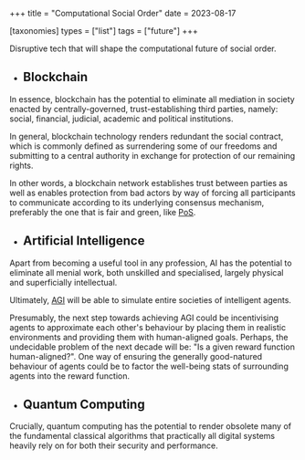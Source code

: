 +++
title = "Computational Social Order"
date = 2023-08-17

[taxonomies]
types = ["list"]
tags = ["future"]
+++

Disruptive tech that will shape the computational future of social order.

<!-- more -->

- ## **Blockchain**

In essence, blockchain has the potential to eliminate all mediation in society enacted by centrally-governed, trust-establishing third parties, namely: social, financial, judicial, academic and political institutions.

In general, blockchain technology renders redundant the social contract, which is commonly defined as surrendering some of our freedoms and submitting to a central authority in exchange for protection of our remaining rights.

In other words, a blockchain network establishes trust between parties as well as enables protection from bad actors by way of forcing all participants to communicate according to its underlying consensus mechanism, preferably the one that is fair and green, like [PoS](https://en.wikipedia.org/wiki/Proof_of_stake).

- ## **Artificial Intelligence**

Apart from becoming a useful tool in any profession, AI has the potential to eliminate all menial work, both unskilled and specialised, largely physical and superficially intellectual.

Ultimately, [AGI](https://en.wikipedia.org/wiki/Artificial_general_intelligence) will be able to simulate entire societies of intelligent agents.

Presumably, the next step towards achieving AGI could be incentivising agents to approximate each other's behaviour by placing them in realistic environments and providing them with human-aligned goals. Perhaps, the undecidable problem of the next decade will be: "Is a given reward function human-aligned?". One way of ensuring the generally good-natured behaviour of agents could be to factor the well-being stats of surrounding agents into the reward function.

- ## **Quantum Computing**

Crucially, quantum computing has the potential to render obsolete many of the fundamental classical algorithms that practically all digital systems heavily rely on for both their security and performance.
